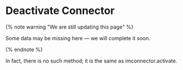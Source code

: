 # Deactivate Connector

{% note warning "We are still updating this page" %}

Some data may be missing here — we will complete it soon.

{% endnote %}

In fact, there is no such method; it is the same as imconnector.activate.